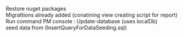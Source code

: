 

Restore nuget packages  
Migrattions already added (conatining view creating script for report)  
Run command PM console : Update-database  (uses localDb)  
seed data from (InsertQueryForDataSeeding.sql)   
